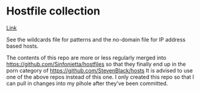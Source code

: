 # Hostfile collection

[Link](https://raw.githubusercontent.com/1boii/hosts/main/hosts)

See the wildcards file for patterns and the no-domain file for IP address based hosts.

The contents of this repo are more or less regularly merged into https://github.com/Sinfonietta/hostfiles so that they finally end up in the porn category of https://github.com/StevenBlack/hosts
It is advised to use one of the above repos instead of this one. I only created this repo so that I can pull in changes into my pihole after they've been committed. 
